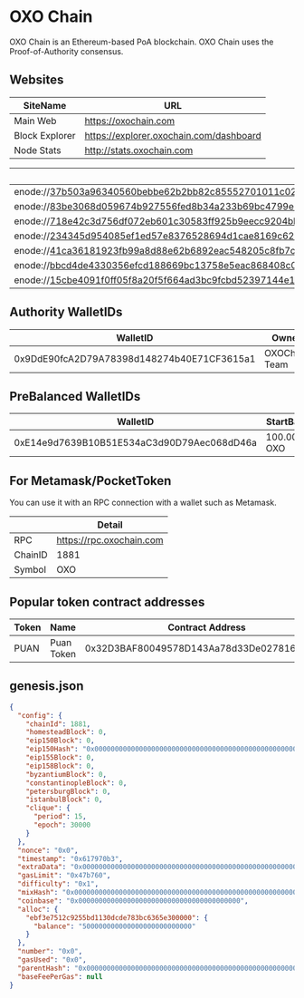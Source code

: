 # OXO Chain

OXO Chain is an Ethereum-based PoA blockchain. 
OXO Chain uses the Proof-of-Authority consensus.

## Websites

|SiteName|URL|
|--|--|
|Main Web|https://oxochain.com|
|Block Explorer|https://explorer.oxochain.com/dashboard|
|Node Stats|http://stats.oxochain.com|

| P2P Nodes                                                    |
| ------------------------------------------------------------ |
| enode://37b503a96340560bebbe62b2bb82c85552701011c02b84ac2b07e3a0e1de0550b937fbfb50d5d5a99c8525221ed09f7547efc0abe3ff5c3b4ddb91b92c41260e@31.210.159.189:30303 |
| enode://83be3068d059674b927556fed8b34a233b69bc4799e887e72e59da4364353f5e0b601039a2fc85b0821688998a07f1e8b44abd2f9f76f5441d2ae0b7ee4c8f08@31.210.159.190:30303 |
| enode://718e42c3d756df072eb601c30583ff925b9eecc9204bb880acd108c163dabc76a1213d9c6767f5a3baae350c93a96e5eb57fdc31dd4f359c50ec48dfa92fa384@152.228.180.128:30303 |
| enode://234345d954085ef1ed57e8376528694d1cae8169c621a840e020ddc6d028ca858ba48bdc453240074805c458c44510e71786a4e3f025192ebb6f71a5fe001552@176.31.72.208:30303 |
| enode://41ca36181923fb99a8d88e62b6892eac548205c8fb7cd088e081bbb948a7267c37a9bc035c8a86707443066a258adafe069db5572c34d99fa42556b2bd79d9f2@95.216.106.234:30303 |
| enode://bbcd4de4330356efcd188669bc13758e5eac868408c08124a271ac2513982e2ac14ed62ea158abb98ae9cdc51550fc2719580c6a27a1bbf262780e5f2baa9376@95.216.106.237:30303 |
| enode://15cbe4091f0ff05f8a20f5f664ad3bc9fcbd52397144e183032ec7d0e4b0ee3c457166a3eda83e077c581ea805a575e430abae14497a06d368c9c9b02333ab87@37.247.100.12:30303 |

## Authority WalletIDs

|WalletID |Owner |
|--|--|
| 0x9DdE90fcA2D79A78398d148274b40E71CF3615a1| OXOChain Team |

## PreBalanced WalletIDs

|WalletID |StartBalance  |
|--|--|
| 0xE14e9d7639B10B51E534aC3d90D79Aec068dD46a|  100.000.000 OXO|


## For Metamask/PocketToken

You can use it with an RPC connection with a wallet such as Metamask. 

||Detail|
|--|--|
| RPC|  https://rpc.oxochain.com|
| ChainID |  1881|
| Symbol|  OXO|

## Popular token contract addresses

|Token|Name|Contract Address  |Total Supply|*
|--|--|--|--|--|
|PUAN|Puan Token|0x32D3BAF80049578D143Aa78d33De027816979f12|100.000.000|Mintable/Burnable|

## genesis.json

```json
{
  "config": {
    "chainId": 1881,
    "homesteadBlock": 0,
    "eip150Block": 0,
    "eip150Hash": "0x0000000000000000000000000000000000000000000000000000000000000000",
    "eip155Block": 0,
    "eip158Block": 0,
    "byzantiumBlock": 0,
    "constantinopleBlock": 0,
    "petersburgBlock": 0,
    "istanbulBlock": 0,
    "clique": {
      "period": 15,
      "epoch": 30000
    }
  },
  "nonce": "0x0",
  "timestamp": "0x617970b3",
  "extraData": "0x0000000000000000000000000000000000000000000000000000000000000000d999f6a3882954983dc94a20425c198d29e000000000000000000000000000000000000000000000000000000000000000000000000000000000000000000000000000000000000000000000000000000000000000",
  "gasLimit": "0x47b760",
  "difficulty": "0x1",
  "mixHash": "0x0000000000000000000000000000000000000000000000000000000000000000",
  "coinbase": "0x0000000000000000000000000000000000000000",
  "alloc": {
    "ebf3e7512c9255bd1130dcde783bc6365e300000": {
      "balance": "500000000000000000000000000"
    }
  },
  "number": "0x0",
  "gasUsed": "0x0",
  "parentHash": "0x0000000000000000000000000000000000000000000000000000000000000000",
  "baseFeePerGas": null
}


```

